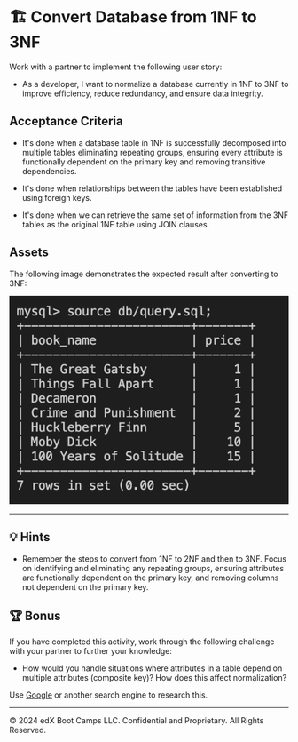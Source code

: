 # 🏗️ Convert Database from 1NF to 3NF

Work with a partner to implement the following user story:

* As a developer, I want to normalize a database currently in 1NF to 3NF to improve efficiency, reduce redundancy, and ensure data integrity.

## Acceptance Criteria

* It's done when a database table in 1NF is successfully decomposed into multiple tables eliminating repeating groups, ensuring every attribute is functionally dependent on the primary key and removing transitive dependencies.

* It's done when relationships between the tables have been established using foreign keys.

* It's done when we can retrieve the same set of information from the 3NF tables as the original 1NF table using JOIN clauses.

## Assets

The following image demonstrates the expected result after converting to 3NF:

![A collection of interconnected tables showing students, courses, and enrollments. Each table has distinct non-repeating data.](./assets/image_1.png)

---

## 💡 Hints

* Remember the steps to convert from 1NF to 2NF and then to 3NF. Focus on identifying and eliminating any repeating groups, ensuring attributes are functionally dependent on the primary key, and removing columns not dependent on the primary key.

## 🏆 Bonus

If you have completed this activity, work through the following challenge with your partner to further your knowledge:

* How would you handle situations where attributes in a table depend on multiple attributes (composite key)? How does this affect normalization?
  
Use [Google](https://www.google.com) or another search engine to research this.

---

© 2024 edX Boot Camps LLC. Confidential and Proprietary. All Rights Reserved.
